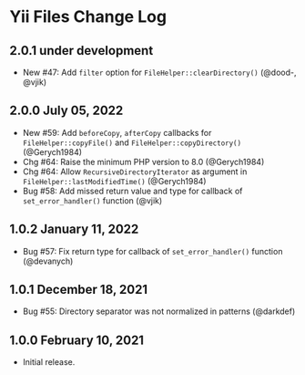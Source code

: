 # Yii Files Change Log

## 2.0.1 under development

- New #47: Add `filter` option for `FileHelper::clearDirectory()` (@dood-, @vjik)

## 2.0.0 July 05, 2022

- New #59: Add `beforeCopy`, `afterCopy` callbacks for `FileHelper::copyFile()` and `FileHelper::copyDirectory()` (@Gerych1984)
- Chg #64: Raise the minimum PHP version to 8.0 (@Gerych1984)
- Chg #64: Allow `RecursiveDirectoryIterator` as argument in `FileHelper::lastModifiedTime()` (@Gerych1984)
- Bug #58: Add missed return value and type for callback of `set_error_handler()` function (@vjik)

## 1.0.2 January 11, 2022

- Bug #57: Fix return type for callback of `set_error_handler()` function (@devanych)

## 1.0.1 December 18, 2021

- Bug #55: Directory separator was not normalized in patterns (@darkdef)

## 1.0.0 February 10, 2021

- Initial release.
